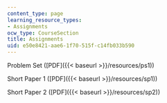 ```yaml
---
content_type: page
learning_resource_types:
- Assignments
ocw_type: CourseSection
title: Assignments
uid: e50e8421-aae6-1f70-515f-c14fb033b590
---
```


Problem Set ([PDF]({{< baseurl >}}/resources/ps1))

Short Paper 1 ([PDF]({{< baseurl >}}/resources/sp1))

Short Paper 2 ([PDF]({{< baseurl >}}/resources/sp2))